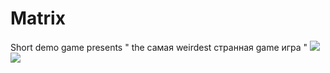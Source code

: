 # Matrix
Short demo game presents " the  самая weirdest странная game игра "
![](https://github.com/vo6i/Matrix/blob/main/InShot_20241201_081036913.gif) 
![](https://github.com/vo6i/Matrix/blob/main/InShot_20241201_080836021.gif) 
